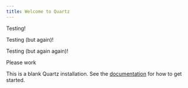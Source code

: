 ```yaml
---
title: Welcome to Quartz
---
```


Testing!

Testing (but again)!

Testing (but again again)!

Please work

This is a blank Quartz installation.
See the [documentation](https://quartz.jzhao.xyz) for how to get started.
